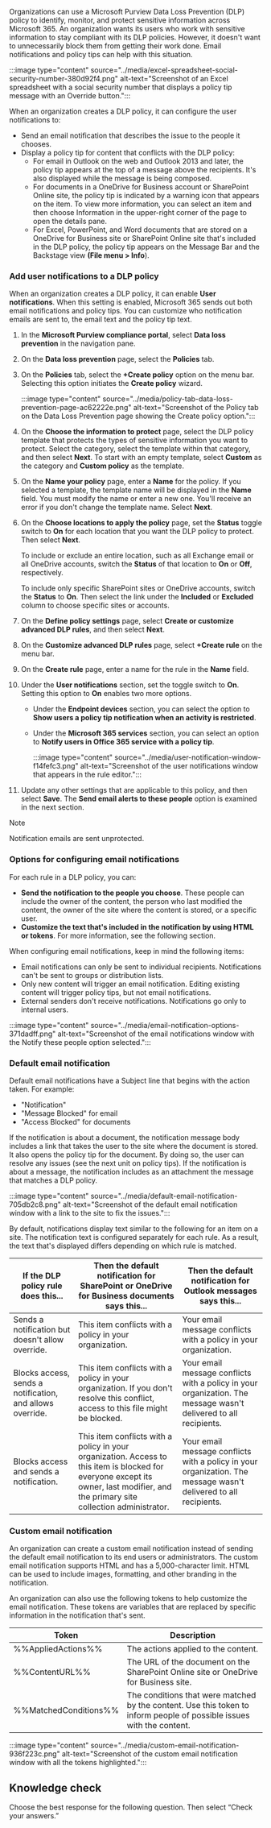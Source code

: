 Organizations can use a Microsoft Purview Data Loss Prevention (DLP) policy to identify, monitor, and protect sensitive information across Microsoft 365. An organization wants its users who work with sensitive information to stay compliant with its DLP policies. However, it doesn't want to unnecessarily block them from getting their work done. Email notifications and policy tips can help with this situation.

:::image type="content" source="../media/excel-spreadsheet-social-security-number-380d92f4.png" alt-text="Screenshot of an Excel spreadsheet with a social security number that displays a policy tip message with an Override button.":::


When an organization creates a DLP policy, it can configure the user notifications to:

 -  Send an email notification that describes the issue to the people it chooses.
 -  Display a policy tip for content that conflicts with the DLP policy:
     -  For email in Outlook on the web and Outlook 2013 and later, the policy tip appears at the top of a message above the recipients. It's also displayed while the message is being composed.
     -  For documents in a OneDrive for Business account or SharePoint Online site, the policy tip is indicated by a warning icon that appears on the item. To view more information, you can select an item and then choose Information in the upper-right corner of the page to open the details pane.
     -  For Excel, PowerPoint, and Word documents that are stored on a OneDrive for Business site or SharePoint Online site that's included in the DLP policy, the policy tip appears on the Message Bar and the Backstage view **(File menu &gt; Info**).

### Add user notifications to a DLP policy

When an organization creates a DLP policy, it can enable **User notifications**. When this setting is enabled, Microsoft 365 sends out both email notifications and policy tips. You can customize who notification emails are sent to, the email text and the policy tip text.

1.  In the **Microsoft Purview compliance portal**, select **Data loss prevention** in the navigation pane.
2.  On the **Data loss prevention** page, select the **Policies** tab.
3.  On the **Policies** tab, select the **+Create policy** option on the menu bar. Selecting this option initiates the **Create policy** wizard.
    
    :::image type="content" source="../media/policy-tab-data-loss-prevention-page-ac62222e.png" alt-text="Screenshot of the Policy tab on the Data Loss Prevention page showing the Create policy option.":::
    
4.  On the **Choose the information to protect** page, select the DLP policy template that protects the types of sensitive information you want to protect. Select the category, select the template within that category, and then select **Next**. To start with an empty template, select **Custom** as the category and **Custom policy** as the template.
5.  On the **Name your policy** page, enter a **Name** for the policy. If you selected a template, the template name will be displayed in the **Name** field. You must modify the name or enter a new one. You'll receive an error if you don't change the template name. Select **Next**.
6.  On the **Choose locations to apply the policy** page, set the **Status** toggle switch to **On** for each location that you want the DLP policy to protect. Then select **Next**.
    
    To include or exclude an entire location, such as all Exchange email or all OneDrive accounts, switch the **Status** of that location to **On** or **Off**, respectively.
    
    To include only specific SharePoint sites or OneDrive accounts, switch the **Status** to **On**. Then select the link under the **Included** or **Excluded** column to choose specific sites or accounts.
7.  On the **Define policy settings** page, select **Create or customize advanced DLP rules**, and then select **Next**.
8.  On the **Customize advanced DLP rules** page, select **+Create rule** on the menu bar.
9.  On the **Create rule** page, enter a name for the rule in the **Name** field.
10. Under the **User notifications** section, set the toggle switch to **On**. Setting this option to **On** enables two more options.
     -  Under the **Endpoint devices** section, you can select the option to **Show users a policy tip notification when an activity is restricted**.
     -  Under the **Microsoft 365 services** section, you can select an option to **Notify users in Office 365 service with a policy tip**.
        
        :::image type="content" source="../media/user-notification-window-f14fefc3.png" alt-text="Screenshot of the user notifications window that appears in the rule editor.":::
        
11. Update any other settings that are applicable to this policy, and then select **Save**. The **Send email alerts to these people** option is examined in the next section.

> [!NOTE]
> Notification emails are sent unprotected.

### Options for configuring email notifications

For each rule in a DLP policy, you can:

 -  **Send the notification to the people you choose**. These people can include the owner of the content, the person who last modified the content, the owner of the site where the content is stored, or a specific user.
 -  **Customize the text that's included in the notification by using HTML or tokens**. For more information, see the following section.

When configuring email notifications, keep in mind the following items:

 -  Email notifications can only be sent to individual recipients. Notifications can't be sent to groups or distribution lists.
 -  Only new content will trigger an email notification. Editing existing content will trigger policy tips, but not email notifications.
 -  External senders don't receive notifications. Notifications go only to internal users.

:::image type="content" source="../media/email-notification-options-371dadff.png" alt-text="Screenshot of the email notifications window with the Notify these people option selected.":::


### Default email notification

Default email notifications have a Subject line that begins with the action taken. For example:

 -  "Notification"
 -  "Message Blocked" for email
 -  "Access Blocked" for documents

If the notification is about a document, the notification message body includes a link that takes the user to the site where the document is stored. It also opens the policy tip for the document. By doing so, the user can resolve any issues (see the next unit on policy tips). If the notification is about a message, the notification includes as an attachment the message that matches a DLP policy.

:::image type="content" source="../media/default-email-notification-705db2c8.png" alt-text="Screenshot of the default email notification window with a link to the site to fix the issues.":::


By default, notifications display text similar to the following for an item on a site. The notification text is configured separately for each rule. As a result, the text that's displayed differs depending on which rule is matched.

| **If the DLP policy rule does this...**                   | **Then the default notification for SharePoint or OneDrive for Business documents says this...**                                                                                    | **Then the default notification for Outlook messages says this...**                                              |
| --------------------------------------------------------- | ----------------------------------------------------------------------------------------------------------------------------------------------------------------------------------- | ---------------------------------------------------------------------------------------------------------------- |
| Sends a notification but doesn't allow override.          | This item conflicts with a policy in your organization.                                                                                                                             | Your email message conflicts with a policy in your organization.                                                 |
| Blocks access, sends a notification, and allows override. | This item conflicts with a policy in your organization. If you don't resolve this conflict, access to this file might be blocked.                                                   | Your email message conflicts with a policy in your organization. The message wasn't delivered to all recipients. |
| Blocks access and sends a notification.                   | This item conflicts with a policy in your organization. Access to this item is blocked for everyone except its owner, last modifier, and the primary site collection administrator. | Your email message conflicts with a policy in your organization. The message wasn't delivered to all recipients. |

### Custom email notification

An organization can create a custom email notification instead of sending the default email notification to its end users or administrators. The custom email notification supports HTML and has a 5,000-character limit. HTML can be used to include images, formatting, and other branding in the notification.

An organization can also use the following tokens to help customize the email notification. These tokens are variables that are replaced by specific information in the notification that's sent.

| **Token**             | **Description**                                                                                                       |
| --------------------- | --------------------------------------------------------------------------------------------------------------------- |
| %%AppliedActions%%    | The actions applied to the content.                                                                                   |
| %%ContentURL%%        | The URL of the document on the SharePoint Online site or OneDrive for Business site.                                  |
| %%MatchedConditions%% | The conditions that were matched by the content. Use this token to inform people of possible issues with the content. |

:::image type="content" source="../media/custom-email-notification-936f223c.png" alt-text="Screenshot of the custom email notification window with all the tokens highlighted.":::


## 

## Knowledge check

Choose the best response for the following question. Then select “Check your answers.”